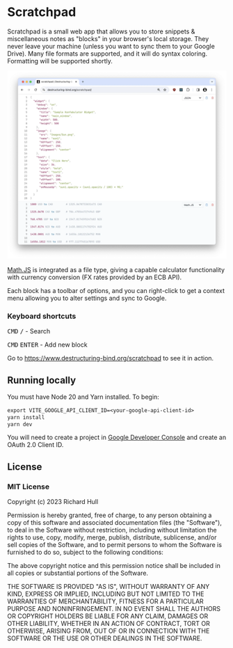 # Scratchpad

Scratchpad is a small web app that allows you to store snippets & miscellaneous notes as "blocks" in your browser's 
local storage. They never leave your machine (unless you want to sync them to your Google Drive). Many file formats
are supported, and it will do syntax coloring. Formatting will be supported shortly.

![main](./doc/screenshots/main.webp)

[Math.JS](https://mathjs.org/docs/index.html) is integrated as a file type, giving a capable calculator functionality
with currency conversion (FX rates provided by an ECB API).

Each block has a toolbar of options, and you can right-click to get a context menu allowing you to alter settings
and sync to Google.

### Keyboard shortcuts

<kbd>CMD</kbd> <kbd>/</kbd> - Search

<kbd>CMD</kbd> <kbd>ENTER</kbd> - Add new block

Go to https://www.destructuring-bind.org/scratchpad to see it in action.

## Running locally

You must have Node 20 and Yarn installed. To begin:

```console
export VITE_GOOGLE_API_CLIENT_ID=<your-google-api-client-id>
yarn install
yarn dev
```

You will need to create a project in [Google Developer Console](https://console.cloud.google.com/apis/credentials) and
create an OAuth 2.0 Client ID.

## License

### MIT License

Copyright (c) 2023 Richard Hull

Permission is hereby granted, free of charge, to any person obtaining a copy
of this software and associated documentation files (the "Software"), to deal
in the Software without restriction, including without limitation the rights
to use, copy, modify, merge, publish, distribute, sublicense, and/or sell
copies of the Software, and to permit persons to whom the Software is
furnished to do so, subject to the following conditions:

The above copyright notice and this permission notice shall be included in all
copies or substantial portions of the Software.

THE SOFTWARE IS PROVIDED "AS IS", WITHOUT WARRANTY OF ANY KIND, EXPRESS OR
IMPLIED, INCLUDING BUT NOT LIMITED TO THE WARRANTIES OF MERCHANTABILITY,
FITNESS FOR A PARTICULAR PURPOSE AND NONINFRINGEMENT. IN NO EVENT SHALL THE
AUTHORS OR COPYRIGHT HOLDERS BE LIABLE FOR ANY CLAIM, DAMAGES OR OTHER
LIABILITY, WHETHER IN AN ACTION OF CONTRACT, TORT OR OTHERWISE, ARISING FROM,
OUT OF OR IN CONNECTION WITH THE SOFTWARE OR THE USE OR OTHER DEALINGS IN THE
SOFTWARE.

